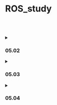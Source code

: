 # ROS_study
<br><br>
<details>
<summary><h3>05.02</h3></summary>

#### 리눅스 설치, ros 설치
[ROS](http://wiki.ros.org/noetic/Installation/Ubuntu) <br>
[Ubuntu 20.04.6](https://releases.ubuntu.com/focal/)
</details>

<details>
<summary><h3>05.03</h3></summary>

|리눅스 명령어|?|
|---|---|
|touch "파일명"|파일생성|
|gedit "파일명"|gedit 으로 열기|
|cat "파일명"|내용 출력|
|cp "기존파일" "새파일명"|복사|
|mkdir "폴더명" |폴더생성|
|mv "파일명" "폴더명"|파일을 폴더로 옮김|
|mv "파일명" "새 파일명"|파일 이름 변경|
|rm "파일명"|삭제|
|rmdir "폴더명|디렉토리 삭제|

<br><br>

|ROS용어|?|
|---|---|
|Node|실행 가능 프로세서|
|Package|하나 이상 노드,노드실행 정보 묶음|
|Message|노드간 데이터|
|Master|노드간 통신 관리|

<br><br>

#### 통신
Topic (관련 자료만 통신) <br>
Publisher (보내기)<br>
Subscriber (받기) <br><br>

service client (요청)<br>
sevice server (응답)<br>
action client ,server<br>

<br><br>
#### catkin
  
  <details>
    <summary> catkin </summary>
워크스페이스 <br>
    
   ```
      mkdir ~/catkin_ws/src
   ```
    
src 에 CMakeLists
    

      cd ~/catkin_ws/src 
      catkin_init_workspace 
      catkin_make

 setup.bash 를 bashrc에 추가함..(창 열릴때마다 실행되게 ~)
      
      gedit ~/.bashrc
      source ~/catkin_ws/devel/setup.bash
    
  </details>
  
패키지 생성 <br>
    ```
      catkin_create_pkg topic_tutorial roscpp rospy std_msgs 
    ```

파일 생성... 위치 ! <br>
    ```
      catkin_ws/src/"패키지"/src
    ```
    <br>
    
<details>
  <summary>CMakeLists 수정 </summary>
  
  ```
    add_executable(my_publisher src/my_publisher.cpp)
    add_executable(my_subscriber src/my_subscriber.cpp)
    add_dependencies(my_publisher ${${PROJECT_NAME}_EXPORTED_TARGETS} ${catkin_EXPORTED_TARGETS})
    add_dependencies(my_subscriber ${${PROJECT_NAME}_EXPORTED_TARGETS} ${catkin_EXPORTED_TARGETS})
    target_link_libraries(my_publisher   ${catkin_LIBRARIES} )
    target_link_libraries(my_subscriber   ${catkin_LIBRARIES} )
  ```

</details>

<br>
    
    
마스터 on<br>
    ```
      roscore 
    ```

실행<br>
    ```
      rosrun "패키지이름" "node이름"
     ```
     
<br><br>


    


</details>

<details>
<summary><h3>05.04</h3></summary>





</details>

